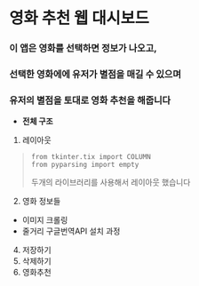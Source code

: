 # 영화 추천 웹 대시보드

### 이 앱은 영화를 선택하면 정보가 나오고,
### 선택한 영화에에 유저가 별점을 매길 수 있으며
### 유저의 별점을 토대로 영화 추천을 해줍니다

* **전체 구조**

1. 레이아웃
>```
>from tkinter.tix import COLUMN
>from pyparsing import empty
>```
>두개의 라이브러리를 사용해서 레이아웃 했습니다

2. 영화 정보들

* 이미지 크롤링
* 줄거리 구글번역API
    설치 과정

4. 저장하기 
5. 삭제하기
6. 영화추천
